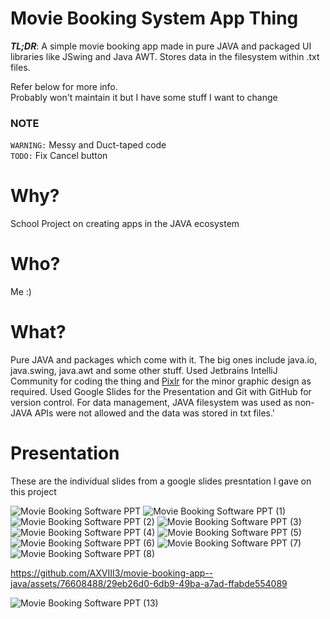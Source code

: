 # Movie Booking System App Thing
***TL;DR***: A simple movie booking app made in pure JAVA and packaged UI libraries like JSwing and Java AWT. Stores data in the filesystem within .txt files.   
  
Refer below for more info.  
Probably won't maintain it but I have some stuff I want to change  

### NOTE
`WARNING:` Messy and Duct-taped code  
`TODO:` Fix Cancel button

# Why?
School Project on creating apps in the JAVA ecosystem

# Who?
Me :)

# What?
Pure JAVA and packages which come with it. The big ones include java.io, java.swing, java.awt and some other stuff. Used Jetbrains IntelliJ Community for coding the thing and [Pixlr](https://pixlr.com/) for the minor graphic design as required. Used Google Slides for the Presentation and Git with GitHub for version control. For data management, JAVA filesystem was used as non-JAVA APIs were not allowed and the data was stored in txt files.'

# Presentation
These are the individual slides from a google slides presntation I gave on this project
  
![Movie Booking Software PPT](https://github.com/AXVIII3/movie-booking-app--java/assets/76608488/6e31982e-8b43-496d-9c56-11ef52f2e30a)
![Movie Booking Software PPT (1)](https://github.com/AXVIII3/movie-booking-app--java/assets/76608488/ddd32328-ceed-4752-9297-4129c14305ca)
![Movie Booking Software PPT (2)](https://github.com/AXVIII3/movie-booking-app--java/assets/76608488/cffe5d31-d2a7-40ba-84c9-81ec7b99e52f)
![Movie Booking Software PPT (3)](https://github.com/AXVIII3/movie-booking-app--java/assets/76608488/df1a97dd-a312-492f-a1ae-5405afd22f56)
![Movie Booking Software PPT (4)](https://github.com/AXVIII3/movie-booking-app--java/assets/76608488/eb4aa4bb-b78a-4250-9f3e-39502f915c14)
![Movie Booking Software PPT (5)](https://github.com/AXVIII3/movie-booking-app--java/assets/76608488/c3fdfa62-11d1-4c4c-8937-7b702201cfcb)
![Movie Booking Software PPT (6)](https://github.com/AXVIII3/movie-booking-app--java/assets/76608488/27be78bc-9f93-4efe-9228-9a8325820772)
![Movie Booking Software PPT (7)](https://github.com/AXVIII3/movie-booking-app--java/assets/76608488/f21762a7-2212-4916-a250-e5eb7b375685)
![Movie Booking Software PPT (8)](https://github.com/AXVIII3/movie-booking-app--java/assets/76608488/72f2a021-74db-4f93-a774-4c982523c274)

https://github.com/AXVIII3/movie-booking-app--java/assets/76608488/29eb26d0-6db9-49ba-a7ad-ffabde554089

![Movie Booking Software PPT (13)](https://github.com/AXVIII3/movie-booking-app--java/assets/76608488/9c7dd9c5-a246-41ac-a1d0-982716dfb65f)
